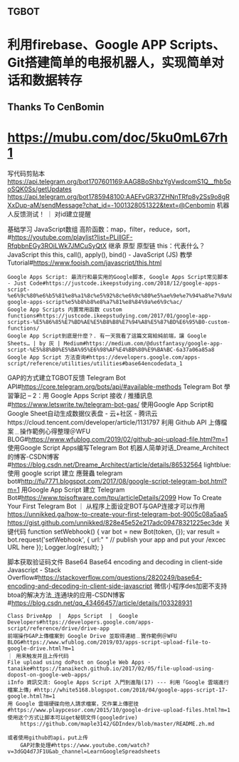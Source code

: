 ## TGBOT
# 利用firebase、Google APP Scripts、Git搭建简单的电报机器人，实现简单对话和数据转存


## Thanks To CenBomin 
# https://mubu.com/doc/5ku0mL67rh1


写代码剪贴本
    https://api.telegram.org/bot1707601169:AAG8BoShbzYgVwdcomS1Q__fhb5poSQK0Ss/getUpdates
    https://api.telegram.org/bot1785948100:AAEFvGR37ZHNnTRfp8y2Ss9o8gRXxDup-aM/sendMessage?chat_id=-1001328051322&text=@Cenbomin 机器人反馈测试！
    ｜ 对id建立提醒

基础学习
    JavaScript数组 高阶函数：map，filter，reduce，sort，#https://youtube.com/playlist?list=PLillGF-RfqbbnEGy3ROiLWk7JMCuSyQtX
    继承
    原型
    原型链
    this：代表什么？
        JavaScript this this, call(), apply(), bind() - JavaScript (JS) 教學 Tutorial#https://www.fooish.com/javascript/this.html

    Google Apps Script: 最流行和最实用的Google脚本, Google Apps Script常见脚本 - Just Code#https://justcode.ikeepstudying.com/2018/12/google-apps-script-%e6%9c%80%e6%b5%81%e8%a1%8c%e5%92%8c%e6%9c%80%e5%ae%9e%e7%94%a8%e7%9a%84google%e8%84%9a%e6%9c%ac-google-apps-script%e5%b8%b8%e8%a7%81%e8%84%9a%e6%9c%ac/
    Google App Scripts 内置常用函数 custom functions#https://justcode.ikeepstudying.com/2017/01/google-app-scripts-%E5%86%85%E7%BD%AE%E5%B8%B8%E7%94%A8%E5%87%BD%E6%95%B0-custom-functions/
    Google App Script到底是什麼？. 有一天我看了這篇文寫給純前端，讓 Google Sheets… | by 灰 | Medium#https://medium.com/@dustfantasy/google-app-script-%E5%88%B0%E5%BA%95%E6%98%AF%E4%BB%80%E9%BA%BC-6a37a06a85a8
    Google App Script 方法查询#https://developers.google.com/apps-script/reference/utilities/utilities#base64encodedata_1

GAP的方式建立TGBOT反馈
    Telegram Bot API#https://core.telegram.org/bots/api/#available-methods
    Telegram Bot 學習筆記 – 2：用 Google Apps Script 接收 / 推播訊息#https://www.letswrite.tw/telegram-bot-gas/
    使用Google App Script和Google Sheet自动生成数据仪表盘 - 云+社区 - 腾讯云https://cloud.tencent.com/developer/article/1131797
    利用 Github API 上傳檔案﹍操作範例心得整理＠WFU BLOG#https://www.wfublog.com/2019/02/github-api-upload-file.html?m=1
    使用Google Script Apps编写Telegram Bot 机器人简单对话_Dreame_Architect的博客-CSDN博客#https://blog.csdn.net/Dreame_Architect/article/details/86532564
    lightblue: 使用 google script 建立 應聲蟲 telegram bot#http://fu7771.blogspot.com/2017/08/google-script-telegram-bot.html?m=1
    用Google App Script 建立 Telegram Bot#https://www.tpisoftware.com/tpu/articleDetails/2099
    How To Create Your First Telegram Bot
    ｜ 从程序上面设定BOT与GAP连接才可以作用
        https://unnikked.ga/how-to-create-your-first-telegram-bot-9005c08a5aa5
        https://gist.github.com/unnikked/828e45e52e217adc09478321225ec3de
        关键代码
            function setWebhook() {
            	  var bot = new Bot(token, {});
            	  var result = bot.request('setWebhook', {
            	    url:" " // publish your app and put your /excec URL here
            	  });
            	  Logger.log(result);
            	}



脚本获取验证码文件
    Base64
        Base64 encoding and decoding in client-side Javascript - Stack Overflow#https://stackoverflow.com/questions/2820249/base64-encoding-and-decoding-in-client-side-javascript
        微信小程序des加密不支持btoa的解决方法_连通块的应用-CSDN博客#https://blog.csdn.net/qq_43466457/article/details/103328931

    Class DriveApp  |  Apps Script  |  Google Developers#https://developers.google.com/apps-script/reference/drive/drive-app
    前端操作GAP上傳檔案到 Google Drive 並取得連結﹍實作範例＠WFU BLOG#https://www.wfublog.com/2019/03/apps-script-upload-file-to-google-drive.html?m=1
    ｜ 用来触发并且上传代码
    File upload using doPost on Google Web Apps · tanaike#https://tanaikech.github.io/2017/02/05/file-upload-using-dopost-on-google-web-apps/
    iInfo 資訊交流: Google Apps Script 入門到進階(17) --- 利用「Google 雲端進行檔案上傳」#http://white5168.blogspot.com/2018/04/google-apps-script-17-google.html?m=1
    用 Google 雲端硬碟向他人請求檔案，交作業上傳密技#https://www.playpcesor.com/2015/10/google-drive-upload-files.html?m=1
    使用这个方式让脚本可以get秘钥文件(googledrive)
        https://github.com/maple3142/GDIndex/blob/master/README.zh.md

    或者使用github的api，put上传
        GAP对象处理#https://www.youtube.com/watch?v=3dGQ4d7JF1U&ab_channel=LearnGoogleSpreadsheets


